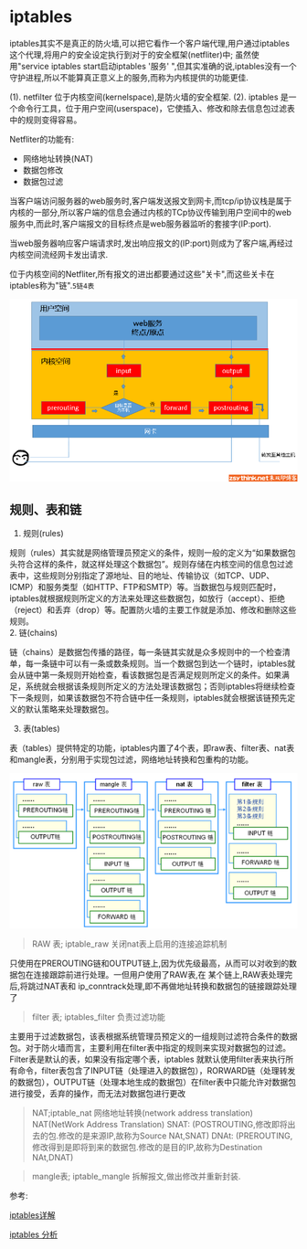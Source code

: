 # iptables

iptables其实不是真正的防火墙,可以把它看作一个客户端代理,用户通过iptables这个代理,将用户的安全设定执行到对于的安全框架(netfliter)中; 虽然使用"service iptables start启动iptables '服务' ",但其实准确的说,iptables没有一个守护进程,所以不能算真正意义上的服务,而称为内核提供的功能更佳.

(1). netfilter 位于内核空间(kernelspace),是防火墙的安全框架.
(2). iptables 是一个命令行工具，位于用户空间(userspace)，它使插入、修改和除去信息包过滤表中的规则变得容易。

Netfliter的功能有:
- 网络地址转换(NAT)
- 数据包修改
- 数据包过滤

当客户端访问服务器的web服务时,客户端发送报文到网卡,而tcp/ip协议栈是属于内核的一部分,所以客户端的信息会通过内核的TCp协议传输到用户空间中的web服务中,而此时,客户端报文的目标终点是web服务器监听的套接字(IP:port).

当web服务器响应客户端请求时,发出响应报文的(IP:port)则成为了客户端,再经过内核空间流经网卡发出请求.

位于内核空间的Netfliter,所有报文的进出都要通过这些"关卡",而这些关卡在iptables称为"链".`5链4表`

![iptables-chains](../images/iptables-chains.png)

## 规则、表和链

1. 规则(rules)

规则（rules）其实就是网络管理员预定义的条件，规则一般的定义为“如果数据包头符合这样的条件，就这样处理这个数据包”。规则存储在内核空间的信息包过滤表中，这些规则分别指定了源地址、目的地址、传输协议（如TCP、UDP、ICMP）和服务类型（如HTTP、FTP和SMTP）等。当数据包与规则匹配时，iptables就根据规则所定义的方法来处理这些数据包，如放行（accept）、拒绝（reject）和丢弃（drop）等。配置防火墙的主要工作就是添加、修改和删除这些规则。    
2. 链(chains)

链（chains）是数据包传播的路径，每一条链其实就是众多规则中的一个检查清单，每一条链中可以有一条或数条规则。当一个数据包到达一个链时，iptables就会从链中第一条规则开始检查，看该数据包是否满足规则所定义的条件。如果满足，系统就会根据该条规则所定义的方法处理该数据包；否则iptables将继续检查下一条规则，如果该数据包不符合链中任一条规则，iptables就会根据该链预先定义的默认策略来处理数据包。

3. 表(tables)

表（tables）提供特定的功能，iptables内置了4个表，即raw表、filter表、nat表和mangle表，分别用于实现包过滤，网络地址转换和包重构的功能。

![iptables-table](../images/iptables-table.jpg)

> RAW 表; iptable_raw 关闭nat表上启用的连接追踪机制

只使用在PREROUTING链和OUTPUT链上,因为优先级最高，从而可以对收到的数据包在连接跟踪前进行处理。一但用户使用了RAW表,在 某个链上,RAW表处理完后,将跳过NAT表和 ip_conntrack处理,即不再做地址转换和数据包的链接跟踪处理了

> filter 表; iptables_filter 负责过滤功能

主要用于过滤数据包，该表根据系统管理员预定义的一组规则过滤符合条件的数据包。对于防火墙而言，主要利用在filter表中指定的规则来实现对数据包的过滤。Filter表是默认的表，如果没有指定哪个表，iptables 就默认使用filter表来执行所有命令，filter表包含了INPUT链（处理进入的数据包），RORWARD链（处理转发的数据包），OUTPUT链（处理本地生成的数据包）在filter表中只能允许对数据包进行接受，丢弃的操作，而无法对数据包进行更改

> NAT;iptable_nat 网络地址转换(network address translation)
NAT(NetWork Address Translation)
SNAT: (POSTROUTING,修改即将出去的包.修改的是来源IP,故称为Source NAt,SNAT)
DNAt: (PREROUTING,修改得到是即将到来的数据包.修改的是目的IP,故称为Destination NAt,DNAT)

> mangle表; iptable_mangle 拆解报文,做出修改并重新封装.

参考:

[iptables详解](https://blog.csdn.net/reyleon/article/details/12976341)

[iptables 分析](http://www.zsythink.net/archives/1199)